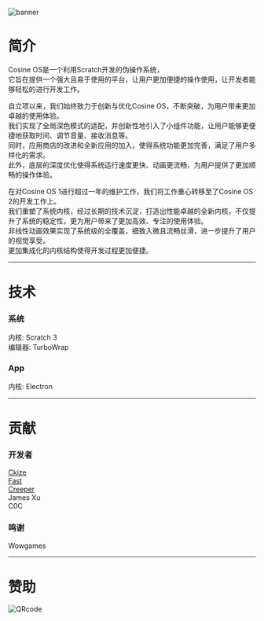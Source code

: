 ![banner](http://transmark.tech/image-host/cosine-project.png)

# 简介
Cosine OS是一个利用Scratch开发的伪操作系统，  
它旨在提供一个强大且易于使用的平台，让用户更加便捷的操作使用，让开发者能够轻松的进行开发工作。  

自立项以来，我们始终致力于创新与优化Cosine OS，不断突破，为用户带来更加卓越的使用体验。  
我们实现了全局深色模式的适配，并创新性地引入了小组件功能，让用户能够更便捷地获取时间、调节音量、接收消息等。  
同时，应用商店的改进和全新应用的加入，使得系统功能更加完善，满足了用户多样化的需求。  
此外，底层的深度优化使得系统运行速度更快、动画更流畅，为用户提供了更加顺畅的操作体验。  

在对Cosine OS 1进行超过一年的维护工作，我们将工作重心转移至了Cosine OS 2的开发工作上。  
我们重塑了系统内核，经过长期的技术沉淀，打造出性能卓越的全新内核，不仅提升了系统的稳定性，更为用户带来了更加高效、专注的使用体验。  
非线性动画效果实现了系统级的全覆盖，细致入微且流畅丝滑，进一步提升了用户的视觉享受。  
更加集成化的内核结构使得开发过程更加便捷。  

------------


# 技术
### 系统
内核: Scratch 3  
编辑器: TurboWrap

### App
内核: Electron

------------


# 贡献
### 开发者
[Ckize](https://github.com/GongZhenAB)  
[Fast](https://github.com/Fast-Studio)  
[Creeper](https://github.com/Creeper0808)  
James Xu  
C0C  

### 鸣谢
Wowgames

------------


# 赞助
![QRcode](http://transmark.tech/image-host/donatecode.png)
